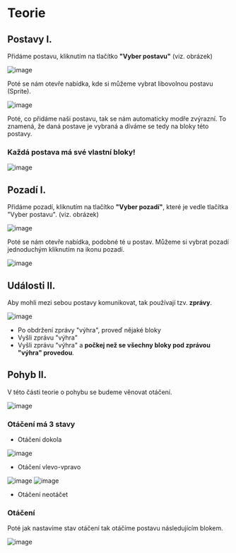# Teorie

## Postavy I.

Přidáme postavu, kliknutím na tlačítko **"Vyber postavu"** (viz. obrázek)

![image](images/postava.png)

Poté se nám otevře nabídka, kde si můžeme vybrat libovolnou postavu (Sprite).

![image](images/nabidka.png)

Poté, co přidáme naši postavu, tak se nám automaticky modře zvýrazní. To znamená, že daná postave je vybraná a díváme se tedy na bloky této postavy.

### Každá postava má své vlastní bloky!

![image](images/menu.png)

## Pozadí I.

Přidáme pozadí, kliknutím na tlačítko **"Vyber pozadí"**, které je vedle tlačítka "Vyber postavu". (viz. obrázek)

![image](images/pozadi.png)

Poté se nám otevře nabídka, podobné té u postav. Můžeme si vybrat pozadí jednoduchým kliknutím na ikonu pozadí.

![image](images/nabidka2.png)

## Události II.

Aby mohli mezi sebou postavy komunikovat, tak používají tzv. **zprávy**.

![image](images/zpravy.png)

- Po obdržení zprávy "výhra", proveď nějaké bloky
- Vyšli zprávu "výhra"
- Vyšli zprávu "výhra" a **počkej než se všechny bloky pod zprávou "výhra" provedou**.

## Pohyb II.

V této části teorie o pohybu se budeme věnovat otáčení.

![image](images/otaceni.png)

### Otáčení má 3 stavy

- Otáčení dokola

![image](images/dokola.png)

- Otáčení vlevo-vpravo

![image](images/vlevo.png) ![image](images/vpravo.png)

- Otáčení neotáčet

### Otáčení

Poté jak nastavíme stav otáčení tak otáčíme postavu následujícím blokem.

![image](images/smer.png)